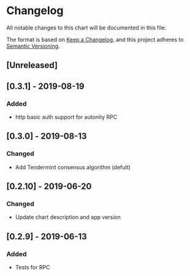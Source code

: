# Changelog
All notable changes to this chart will be documented in this file.

The format is based on [Keep a Changelog](https://keepachangelog.com/en/1.0.0/),
and this project adheres to [Semantic Versioning](https://semver.org/spec/v2.0.0.html).

## [Unreleased]

## [0.3.1] - 2019-08-19
### Added
- http basic auth support for autonity RPC

## [0.3.0] - 2019-08-13
### Changed
- Add Tendermint consensus algorithm (defult)

## [0.2.10] - 2019-06-20
### Changed
- Update chart description and app version

## [0.2.9] - 2019-06-13
### Added
- Tests for RPC
